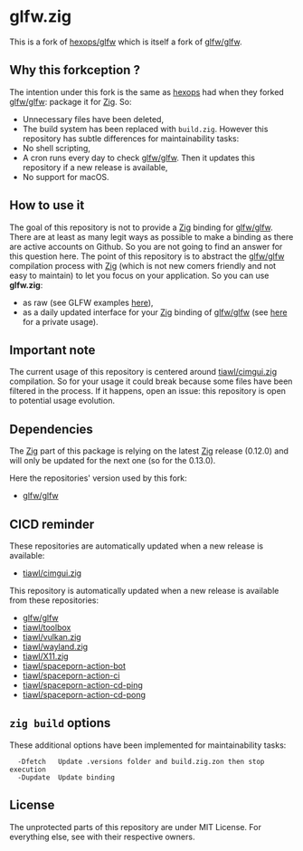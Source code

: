 # glfw.zig

This is a fork of [hexops/glfw][1] which is itself a fork of [glfw/glfw][2].

## Why this forkception ?

The intention under this fork is the same as [hexops][13] had when they forked [glfw/glfw][2]: package it for [Zig][3]. So:
* Unnecessary files have been deleted,
* The build system has been replaced with `build.zig`.
However this repository has subtle differences for maintainability tasks:
* No shell scripting,
* A cron runs every day to check [glfw/glfw][2]. Then it updates this repository if a new release is available,
* No support for macOS.

## How to use it

The goal of this repository is not to provide a [Zig][3] binding for [glfw/glfw][2]. There are at least as many legit ways as possible to make a binding as there are active accounts on Github. So you are not going to find an answer for this question here. The point of this repository is to abstract the [glfw/glfw][2] compilation process with [Zig][3] (which is not new comers friendly and not easy to maintain) to let you focus on your application. So you can use **glfw.zig**:
- as raw (see GLFW examples [here](https://github.com/tiawl/cimgui.zig/blob/trunk/examples)),
- as a daily updated interface for your [Zig][3] binding of [glfw/glfw][2] (see [here][14] for a private usage).

## Important note

The current usage of this repository is centered around [tiawl/cimgui.zig][3] compilation. So for your usage it could break because some files have been filtered in the process. If it happens, open an issue: this repository is open to potential usage evolution.

## Dependencies

The [Zig][3] part of this package is relying on the latest [Zig][3] release (0.12.0) and will only be updated for the next one (so for the 0.13.0).

Here the repositories' version used by this fork:
* [glfw/glfw](https://github.com/tiawl/glfw.zig/blob/trunk/.versions/glfw)

## CICD reminder

These repositories are automatically updated when a new release is available:
* [tiawl/cimgui.zig][4]

This repository is automatically updated when a new release is available from these repositories:
* [glfw/glfw][2]
* [tiawl/toolbox][5]
* [tiawl/vulkan.zig][6]
* [tiawl/wayland.zig][7]
* [tiawl/X11.zig][8]
* [tiawl/spaceporn-action-bot][9]
* [tiawl/spaceporn-action-ci][10]
* [tiawl/spaceporn-action-cd-ping][11]
* [tiawl/spaceporn-action-cd-pong][12]

## `zig build` options

These additional options have been implemented for maintainability tasks:
```
  -Dfetch   Update .versions folder and build.zig.zon then stop execution
  -Dupdate  Update binding
```

## License

The unprotected parts of this repository are under MIT License. For everything else, see with their respective owners.

[1]:https://github.com/hexops/glfw
[2]:https://github.com/glfw/glfw
[3]:https://github.com/ziglang/zig
[4]:https://github.com/tiawl/cimgui.zig
[5]:https://github.com/tiawl/toolbox
[6]:https://github.com/tiawl/vulkan.zig
[7]:https://github.com/tiawl/wayland.zig
[8]:https://github.com/tiawl/X11.zig
[9]:https://github.com/tiawl/spaceporn-action-bot
[10]:https://github.com/tiawl/spaceporn-action-ci
[11]:https://github.com/tiawl/spaceporn-action-cd-ping
[12]:https://github.com/tiawl/spaceporn-action-cd-pong
[13]:https://github.com/hexops
[14]:https://github.com/tiawl/spaceporn/blob/trunk/src/spaceporn/bindings/glfw/glfw.zig
